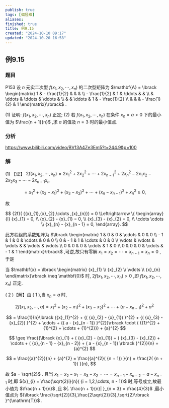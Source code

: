 ```yaml
---
publish: true
tags: [偏怪难]
aliases: 
finished: true
title: 例9.15
created: "2024-10-10 09:17"
updated: "2024-10-20 16:58"
---
```

## 例9.15
### 题目
P153 设 $n$ 元实二次型 $f( {{x}_{1},{x}_{2},\cdots ,{x}_{n}})$ 的二次型矩阵为 $\mathbf{A} = \lbrack \begin{matrix} 1 & - \frac{1}{2} & & & \\ - \frac{1}{2} & 1 & \ddots & & \\ & \ddots & \ddots & \ddots & \\ & & \ddots & 1 & - \frac{1}{2} \\ & & & - \frac{1}{2} & 1 \end{matrix}\rbrack$ .

(1) 证明: $f( {{x}_{1},{x}_{2},\cdots ,{x}_{n}})$ 正定;
(2) 若 $f( {{x}_{1},{x}_{2},\cdots ,{x}_{n}})$ 在条件 ${x}_{n} = a > 0$ 下的最小值为 $\frac{n + 1}{n}$ ,求 $a$ 的值及 $n = 3$ 时的最小值点.
### 分析
https://www.bilibili.com/video/BV13A4Ze3Em5?t=244.9&p=100
### 解
(1) 【证】 ${2f}( {{x}_{1},{x}_{2},\cdots ,{x}_{n}}) = 2{x}_{1}^{2} + 2{x}_{2}^{2} + \cdots + 2{x}_{n - 1}^{2} + 2{x}_{n}^{2} - 2{x}_{1}{x}_{2} - 2{x}_{2}{x}_{3} - \cdots - 2{x}_{n - 1}{x}_{n}$

$$
= {x}_{1}^{2} + {( {x}_{2} - {x}_{1}) }^{2} + {( {x}_{3} - {x}_{2}) }^{2} + \cdots + {( {x}_{n} - {x}_{n - 1}) }^{2} + {x}_{n}^{2} \geq 0,
$$

故

$$
{2f}( {{x}_{1},{x}_{2},\cdots ,{x}_{n}}) = 0 \Leftrightarrow \{ \begin{array}{l} {x}_{1} = 0, \\ {x}_{2} - {x}_{1} = 0, \\ {x}_{3} - {x}_{2} = 0, \\ \cdots \cdots \\ {x}_{n} - {x}_{n - 1} = 0, \end{array}.
$$

此方程组的系数矩阵为 $\lbrack \begin{matrix} 1 & 0 & 0 & \cdots & 0 & 0 \\ - 1 & 1 & 0 & \cdots & 0 & 0 \\ 0 & - 1 & 1 & \cdots & 0 & 0 \\ \vdots & \vdots & \vdots & & \vdots & \vdots \\ 0 & 0 & 0 & \cdots & 1 & 0 \\ 0 & 0 & 0 & \cdots & - 1 & 1 \end{matrix}\rbrack$ ,可逆,故只有零解 ${x}_{1} = {x}_{2} = \cdots = {x}_{n - 1} = {x}_{n} = 0$ ,于是

当 $\mathbf{x} = \lbrack \begin{matrix} {x}_{1} \\ {x}_{2} \\ \vdots \\ {x}_{n} \end{matrix}\rbrack \neq \mathbf{0}$ 时, ${2f}( {{x}_{1},{x}_{2},\cdots ,{x}_{n}}) > 0$ ,即 $f( {{x}_{1},{x}_{2},\cdots ,{x}_{n}})$ 正定.

( 2 )【解】由 ( 1 ),当 ${x}_{n} = a$ 时,

$$
{2f}( {{x}_{1},{x}_{2},\cdots, a}) = {x}_{1}^{2} + {( {x}_{2} - {x}_{1}) }^{2} + {( {x}_{3} - {x}_{2}) }^{2} + \cdots + {( a - {x}_{n - 1}) }^{2} + {a}^{2}
$$

$$
= \frac{1}{n}\lbrack {{x}_{1}^{2} + {( {x}_{2} - {x}_{1}) }^{2} + {( {x}_{3} - {x}_{2}) }^{2} + \cdots + {( a - {x}_{n - 1}) }^{2}}\rbrack \cdot ( {{1}^{2} + {1}^{2} + \cdots + {1}^{2}}) + {a}^{2}
$$

$$
\geq \frac{{\lbrack {x}_{1} + ( {x}_{2} - {x}_{1}) + ( {x}_{3} - {x}_{2}) + \cdots + ( {x}_{n - 1} - {x}_{n - 2}) + ( a - {x}_{n - 1}) \rbrack }^{2}}{n} + {a}^{2}
$$

$$
= \frac{{a}^{2}}{n} + {a}^{2} = \frac{{a}^{2}( {n + 1}) }{n} = \frac{2( {n + 1}) }{n},
$$

故 $a = \sqrt{2}$ . 且当 ${x}_{1} = {x}_{2} - {x}_{1} = {x}_{3} - {x}_{2} = \cdots = {x}_{n - 1} - {x}_{n - 2} = a - {x}_{n - 1}$ 时,即 ${x}_{i} = \frac{\sqrt{2}i}{n}( {i = 1,2,\cdots, n - 1})$ 时,等号成立,故最小值为 $\frac{n + 1}{n}$ ,且 ${. \frac{n + 1}{n}| }_{n = 3} = \frac{4}{3}$ ,最小值点为 ${\lbrack \frac{\sqrt{2}}{3},\frac{2\sqrt{2}}{3},\sqrt{2}\rbrack }^{\mathrm{T}}$ .